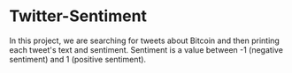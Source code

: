 # Twitter-Sentiment
In this project, we are searching for tweets about Bitcoin and then printing each tweet's text and sentiment. Sentiment is a value between -1 (negative sentiment) and 1 (positive sentiment).
